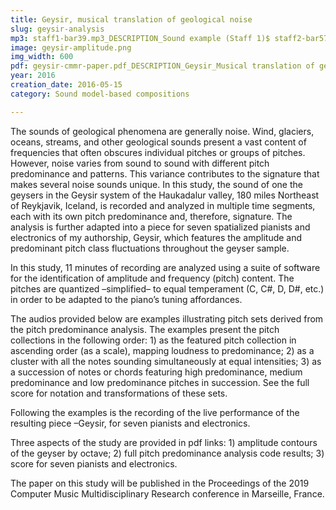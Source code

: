 ```yaml
---
title: Geysir, musical translation of geological noise 
slug: geysir-analysis
mp3: staff1-bar39.mp3_DESCRIPTION_Sound example (Staff 1)$ staff2-bar57.mp3_DESCRIPTION_Sound example (Staff 2)$ staff3-bar24.mp3_DESCRIPTION_Sound example (Staff 3)$ staff4-bar83.mp3_DESCRIPTION_Sound example (Staff 4)$ staff5-bar24.mp3_DESCRIPTION_Sound example (Staff 5)$ staff6-bar86.mp3_DESCRIPTION_Sound example (Staff 6)$ staff7-bar94.mp3_DESCRIPTION_Sound example (Staff 7)$ geysir.mp3_DESCRIPTION_Geysir, for seven pianists and electronics
image: geysir-amplitude.png
img_width: 600
pdf: geysir-cmmr-paper.pdf_DESCRIPTION_Geysir_Musical translation of geological noise$ geysir-pitch-class-predominance-analysis.pdf_DESCRIPTION_Pitch predominance analysis (full code results)$ geysir-score.pdf_DESCRIPTION_Geysir, for seven pianists and electronics (full score)
year: 2016
creation_date: 2016-05-15
category: Sound model-based compositions

---
```


The sounds of geological phenomena are generally noise. Wind, glaciers, oceans, streams, and other geological sounds present a vast content of frequencies that often obscures individual pitches or groups of pitches. However, noise varies from sound to sound with different pitch predominance and patterns. This variance contributes to the signature that makes several noise sounds unique. In this study, the sound  of one the geysers in the Geysir system of the Haukadalur valley, 180 miles Northeast of Reykjavik, Iceland, is recorded and analyzed in multiple time segments, each with its own pitch predominance and, therefore, signature. The analysis is further adapted into a piece for seven spatialized pianists and electronics of my authorship, Geysir, which features the amplitude and predominant pitch class fluctuations throughout the geyser sample.

In this study, 11 minutes of recording are analyzed using a suite of software for the identification of amplitude and frequency (pitch) content. The pitches are quantized –simplified– to equal temperament (C, C#, D, D#, etc.) in order to be adapted to the piano’s tuning affordances. 

The audios provided below are examples illustrating pitch sets derived from the pitch predominance analysis. The examples present the pitch collections in the following order: 1) as the featured pitch collection in ascending order (as a scale), mapping loudness to predominance; 2) as a cluster with all the notes sounding simultaneously at equal intensities; 3) as a succession of notes or chords featuring high predominance, medium predominance and low predominance pitches in succession. See the full score for notation and transformations of these sets. 

Following the examples is the recording of the live performance of the resulting piece –Geysir, for seven pianists and electronics.

Three aspects of the study are provided in pdf links: 1) amplitude contours of the geyser by octave; 2) full pitch predominance analysis code results; 3) score for seven pianists and electronics.

The paper on this study will be published in the Proceedings of the 2019 Computer Music Multidisciplinary Research conference in Marseille, France.

